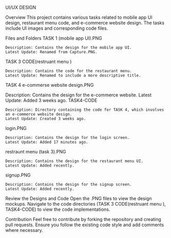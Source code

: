 UI/UX DESIGN

Overview
This project contains various tasks related to mobile app UI design, restaurant menu code, and e-commerce website design. The tasks include UI images and corresponding code files.

Files and Folders
TASK 1 (mobile app UI).PNG

    Description: Contains the design for the mobile app UI.
    Latest Update: Renamed from Capture.PNG.
TASK 3 CODE(restruant menu )

    Description: Contains the code for the restaurant menu.
    Latest Update: Renamed to include a more descriptive title.
TASK 4 e-commerse website design.PNG

Description: Contains the design for the e-commerce website.
Latest Update: Added 3 weeks ago.
TASK4-CODE

    Description: Directory containing the code for TASK 4, which involves an e-commerce website design.
    Latest Update: Created 3 weeks ago.
login.PNG

    Description: Contains the design for the login screen.
    Latest Update: Added 17 minutes ago.
restraunt menu (task 3).PNG

    Description: Contains the design for the restaurant menu UI.
    Latest Update: Added recently.
signup.PNG

    Description: Contains the design for the signup screen.
    Latest Update: Added recently.

Review the Designs and Code
    Open the .PNG files to view the design mockups.
Navigate to the code directories (TASK 3 CODE(restruant menu ), TASK4-CODE) to view the code implementations.

Contribution
Feel free to contribute by forking the repository and creating pull requests. Ensure you follow the existing code style and add comments where necessary.
